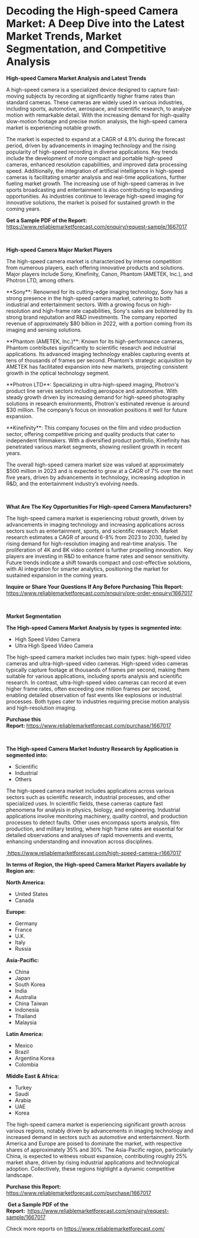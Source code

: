 <p><h1>Decoding the High-speed Camera Market: A Deep Dive into the Latest Market Trends, Market Segmentation, and Competitive Analysis</h1></p><p><strong>High-speed Camera Market Analysis and Latest Trends</strong></p>
<p><p>A high-speed camera is a specialized device designed to capture fast-moving subjects by recording at significantly higher frame rates than standard cameras. These cameras are widely used in various industries, including sports, automotive, aerospace, and scientific research, to analyze motion with remarkable detail. With the increasing demand for high-quality slow-motion footage and precise motion analysis, the high-speed camera market is experiencing notable growth.</p><p>The market is expected to expand at a CAGR of 4.9% during the forecast period, driven by advancements in imaging technology and the rising popularity of high-speed recording in diverse applications. Key trends include the development of more compact and portable high-speed cameras, enhanced resolution capabilities, and improved data processing speed. Additionally, the integration of artificial intelligence in high-speed cameras is facilitating smarter analysis and real-time applications, further fueling market growth. The increasing use of high-speed cameras in live sports broadcasting and entertainment is also contributing to expanding opportunities. As industries continue to leverage high-speed imaging for innovative solutions, the market is poised for sustained growth in the coming years.</p></p>
<p><strong>Get a Sample PDF of the Report:&nbsp;</strong> <a href="https://www.reliablemarketforecast.com/enquiry/request-sample/1667017?utm_campaign=3225&utm_medium=2&utm_source=Github&utm_content=ia&utm_term=06042025&utm_id=high-speed-camera">https://www.reliablemarketforecast.com/enquiry/request-sample/1667017</a></p>
<p>&nbsp;</p>
<p><strong>High-speed Camera Major Market Players</strong></p>
<p><p>The high-speed camera market is characterized by intense competition from numerous players, each offering innovative products and solutions. Major players include Sony, Kinefinity, Canon, Phantom (AMETEK, Inc.), and Photron LTD, among others.</p><p>**Sony**: Renowned for its cutting-edge imaging technology, Sony has a strong presence in the high-speed camera market, catering to both industrial and entertainment sectors. With a growing focus on high-resolution and high-frame rate capabilities, Sony's sales are bolstered by its strong brand reputation and R&D investments. The company reported revenue of approximately $80 billion in 2022, with a portion coming from its imaging and sensing solutions.</p><p>**Phantom (AMETEK, Inc.)**: Known for its high-performance cameras, Phantom contributes significantly to scientific research and industrial applications. Its advanced imaging technology enables capturing events at tens of thousands of frames per second. Phantom's strategic acquisition by AMETEK has facilitated expansion into new markets, projecting consistent growth in the optical technology segment.</p><p>**Photron LTD**: Specializing in ultra-high-speed imaging, Photron's product line serves sectors including aerospace and automotive. With steady growth driven by increasing demand for high-speed photography solutions in research environments, Photron's estimated revenue is around $30 million. The company’s focus on innovation positions it well for future expansion.</p><p>**Kinefinity**: This company focuses on the film and video production sector, offering competitive pricing and quality products that cater to independent filmmakers. With a diversified product portfolio, Kinefinity has penetrated various market segments, showing resilient growth in recent years.</p><p>The overall high-speed camera market size was valued at approximately $500 million in 2023 and is expected to grow at a CAGR of 7% over the next five years, driven by advancements in technology, increasing adoption in R&D, and the entertainment industry’s evolving needs.</p></p>
<p>&nbsp;</p>
<p><strong>What Are The Key Opportunities For High-speed Camera Manufacturers?</strong></p>
<p><p>The high-speed camera market is experiencing robust growth, driven by advancements in imaging technology and increasing applications across sectors such as entertainment, sports, and scientific research. Market research estimates a CAGR of around 6-8% from 2023 to 2030, fueled by rising demand for high-resolution imaging and real-time analysis. The proliferation of 4K and 8K video content is further propelling innovation. Key players are investing in R&D to enhance frame rates and sensor sensitivity. Future trends indicate a shift towards compact and cost-effective solutions, with AI integration for smarter analytics, positioning the market for sustained expansion in the coming years.</p></p>
<p><strong>Inquire or Share Your Questions If Any Before Purchasing This Report:</strong> <a href="https://www.reliablemarketforecast.com/enquiry/pre-order-enquiry/1667017?utm_campaign=3225&utm_medium=2&utm_source=Github&utm_content=ia&utm_term=06042025&utm_id=high-speed-camera">https://www.reliablemarketforecast.com/enquiry/pre-order-enquiry/1667017</a></p>
<p>&nbsp;</p>
<p><strong>Market Segmentation</strong></p>
<p><strong>The High-speed Camera Market Analysis by types is segmented into:</strong></p>
<p><ul><li>High Speed Video Camera</li><li>Ultra High Speed Video Camera</li></ul></p>
<p><p>The high-speed camera market includes two main types: high-speed video cameras and ultra-high-speed video cameras. High-speed video cameras typically capture footage at thousands of frames per second, making them suitable for various applications, including sports analysis and scientific research. In contrast, ultra-high-speed video cameras can record at even higher frame rates, often exceeding one million frames per second, enabling detailed observation of fast events like explosions or industrial processes. Both types cater to industries requiring precise motion analysis and high-resolution imaging.</p></p>
<p><strong>Purchase this Report:&nbsp;</strong><a href="https://www.reliablemarketforecast.com/purchase/1667017?utm_campaign=3225&utm_medium=2&utm_source=Github&utm_content=ia&utm_term=06042025&utm_id=high-speed-camera">https://www.reliablemarketforecast.com/purchase/1667017</a></p>
<p>&nbsp;</p>
<p><strong>The High-speed Camera Market Industry Research by Application is segmented into:</strong></p>
<p><ul><li>Scientific</li><li>Industrial</li><li>Others</li></ul></p>
<p><p>The high-speed camera market includes applications across various sectors such as scientific research, industrial processes, and other specialized uses. In scientific fields, these cameras capture fast phenomena for analysis in physics, biology, and engineering. Industrial applications involve monitoring machinery, quality control, and production processes to detect faults. Other uses encompass sports analysis, film production, and military testing, where high frame rates are essential for detailed observations and analyses of rapid movements and events, enhancing understanding and innovation across disciplines.</p></p>
<p><a href="https://www.reliablemarketforecast.com/high-speed-camera-r1667017?utm_campaign=3225&utm_medium=2&utm_source=Github&utm_content=ia&utm_term=06042025&utm_id=high-speed-camera">&nbsp;https://www.reliablemarketforecast.com/high-speed-camera-r1667017</a></p>
<p><strong>In terms of Region, the High-speed Camera Market Players available by Region are:</strong></p>
<p>
    <p> <strong> North America: </strong>
        <ul>
            <li>United States</li>
            <li>Canada</li>
        </ul>
        </p> 
    <p> <strong> Europe: </strong>
        <ul>
            <li>Germany</li>
            <li>France</li>
            <li>U.K.</li>
            <li>Italy</li>
            <li>Russia</li>
        </ul>
        </p> 
    <p> <strong> Asia-Pacific: </strong>
        <ul>
            <li>China</li>
            <li>Japan</li>
            <li>South Korea</li>
            <li>India</li>
            <li>Australia</li>
            <li>China Taiwan</li>
            <li>Indonesia</li>
            <li>Thailand</li>
            <li>Malaysia</li>
        </ul>
        </p> 
    <p> <strong> Latin America: </strong>
        <ul>
            <li>Mexico</li>
            <li>Brazil</li>
            <li>Argentina Korea</li>
            <li>Colombia</li>
        </ul>
        </p> 
    <p> <strong> Middle East & Africa: </strong>
        <ul>
            <li>Turkey</li>
            <li>Saudi</li>
            <li>Arabia</li>
            <li>UAE</li>
            <li>Korea</li>
        </ul>
    </p>
    </p>
<p><p>The high-speed camera market is experiencing significant growth across various regions, notably driven by advancements in imaging technology and increased demand in sectors such as automotive and entertainment. North America and Europe are poised to dominate the market, with respective shares of approximately 35% and 30%. The Asia-Pacific region, particularly China, is expected to witness robust expansion, contributing roughly 25% market share, driven by rising industrial applications and technological adoption. Collectively, these regions highlight a dynamic competitive landscape.</p></p>
<p><strong>Purchase this Report: </strong><a href="https://www.reliablemarketforecast.com/purchase/1667017?utm_campaign=3225&utm_medium=2&utm_source=Github&utm_content=ia&utm_term=06042025&utm_id=high-speed-camera">https://www.reliablemarketforecast.com/purchase/1667017</a></p>
<p>&nbsp;<strong>Get a Sample PDF of the Report:&nbsp;&nbsp;</strong><a href="https://www.reliablemarketforecast.com/enquiry/request-sample/1667017?utm_campaign=3225&utm_medium=2&utm_source=Github&utm_content=ia&utm_term=06042025&utm_id=high-speed-camera">https://www.reliablemarketforecast.com/enquiry/request-sample/1667017</a></p>
<p><strong></strong></p>
<p>Check more reports on <a href="https://www.reliablemarketforecast.com/?utm_campaign=3225&utm_medium=2&utm_source=Github&utm_content=ia&utm_term=06042025&utm_id=high-speed-camera">https://www.reliablemarketforecast.com/</a></p>